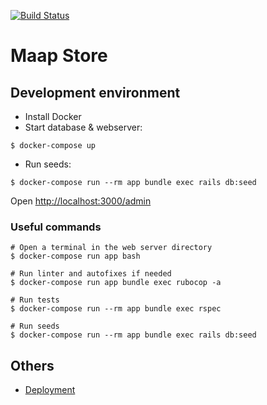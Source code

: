 [![Build Status](https://travis-ci.org/instedd/maap-store.svg?branch=master)](https://travis-ci.org/instedd/maap-store)

# Maap Store

## Development environment

* Install Docker
* Start database & webserver:

```
$ docker-compose up
```
* Run seeds:

```
$ docker-compose run --rm app bundle exec rails db:seed
```

Open [http://localhost:3000/admin](http://localhost:3000/admin)

### Useful commands

```
# Open a terminal in the web server directory
$ docker-compose run app bash

# Run linter and autofixes if needed
$ docker-compose run app bundle exec rubocop -a

# Run tests
$ docker-compose run --rm app bundle exec rspec

# Run seeds
$ docker-compose run --rm app bundle exec rails db:seed
```

## Others

* [Deployment](docs/DEPLOYMENT.md)


